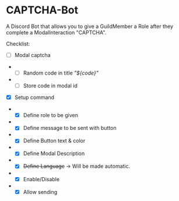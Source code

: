 # CAPTCHA-Bot
A Discord Bot that allows you to give a GuildMember a Role after they complete a ModalInteraction "CAPTCHA".

Checklist:
- [ ] Modal captcha
- - [ ] Random code in title *"${code}"*
- - [ ] Store code in modal id
- [x] Setup command
- - [x] Define role to be given
- - [x] Define message to be sent with button
- - [x] Define Button text & color
- - [x] Define Modal Description
- - [x] ~~Define Language~~ -> Will be made automatic.
- - [x] Enable/Disable
- - [x] Allow sending